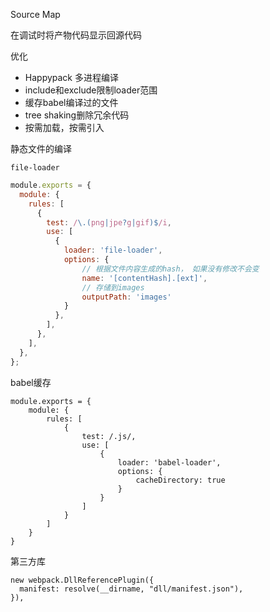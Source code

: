 
Source Map

在调试时将产物代码显示回源代码



优化

+ Happypack 多进程编译
+ include和exclude限制loader范围
+ 缓存babel编译过的文件
+  tree shaking删除冗余代码
+ 按需加载，按需引入



静态文件的编译

`file-loader` 

```javascript
module.exports = {
  module: {
    rules: [
      {
        test: /\.(png|jpe?g|gif)$/i,
        use: [
          {
            loader: 'file-loader',
            options: {
	            // 根据文件内容生成的hash， 如果没有修改不会变
            	name: '[contentHash].[ext]',
            	// 存储到images
            	outputPath: 'images'
            }
          },
        ],
      },
    ],
  },
};
```

babel缓存

```
module.exports = {
	module: {
		rules: [
			{
				test: /.js/,
				use: [
					{
						loader: 'babel-loader',
						options: {
							cacheDirectory: true
						}
					}
				]
			}
		]
	}
}
```



第三方库

```
new webpack.DllReferencePlugin({
  manifest: resolve(__dirname, "dll/manifest.json"),
}),
```



